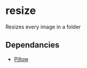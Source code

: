 # resize

Resizes every image in a folder  

## Dependancies

+ [Pillow](https://pypi.org/project/Pillow/)
